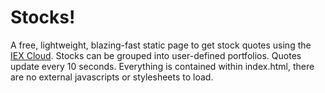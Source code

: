 # Stocks!

A free, lightweight, blazing-fast static page to get stock quotes using the [IEX Cloud](https://iexcloud.io/). Stocks can be grouped into user-defined portfolios. Quotes update every 10 seconds. Everything is contained within index.html, there are no external javascripts or stylesheets to load.